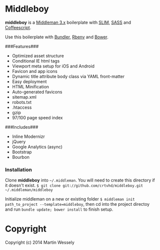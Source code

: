 # Middleboy

**middleboy** is a [Middleman 3.x](http://middlemanapp.com/) boilerplate with [SLIM](http://slim-lang.com/), [SASS](http://sass-lang.com/) and [Coffeescript](http://coffeescript.org/).

Use this boilerplate with [Bundler](http://gembundler.com/), [Rbenv](https://github.com/sstephenson/rbenv/) and [Bower](http://bower.io/).

###Features###
* Optimized asset structure
* Conditional IE html tags
* Viewport meta setup for iOS and Android
* Favicon and app icons
* Dynamic title attribute body class via YAML front-matter
* Easy deployment
* HTML Minification
* Auto-generated favicons
* sitemap.xml
* robots.txt
* .htaccess
* gzip
* 97/100 page speed index

###Includes###
* Inline Modernizr
* jQuery
* Google Analytics (async)
* Bootstrap
* Bourbon

### Installation ###
 
Clone **middleboy** into `~/.middleman`. You will need to create this directory if it doesn't exist.
```$ git clone git://github.com/crtvhd/middleboy.git ~/.middleman/middleboy```

Initialize middleman on a new or existing folder `$ middleman init path_to_project --template=middleboy`, then cd into the project directoy and run `bundle update; bower install` to finish setup.

# Copyright

Copyright (c) 2014 Martin Wessely
